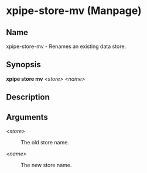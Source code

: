 # xpipe-store-mv (Manpage)

<h2 id="_name">Name</h2>
<div class="sectionbody">
<p>xpipe-store-mv - Renames an existing data store.</p>
</div>
<div class="sect1">
<h2 id="_synopsis">Synopsis</h2>
<div class="sectionbody">
<div class="paragraph">
<p><strong>xpipe store mv</strong> <em>&lt;store&gt;</em> <em>&lt;name&gt;</em></p>
</div>
</div>
</div>
<div class="sect1">
<h2 id="_description">Description</h2>
<div class="sectionbody">

</div>
</div>
<div class="sect1">
<h2 id="_arguments">Arguments</h2>
<div class="sectionbody">
<div class="dlist">
<dl>
<dt class="hdlist1"><em>&lt;store&gt;</em></dt>
<dd>
<p>The old store name.</p>
</dd>
<dt class="hdlist1"><em>&lt;name&gt;</em></dt>
<dd>
<p>The new store name.</p>
</dd>
</dl>
</div>
</div>
</div>

